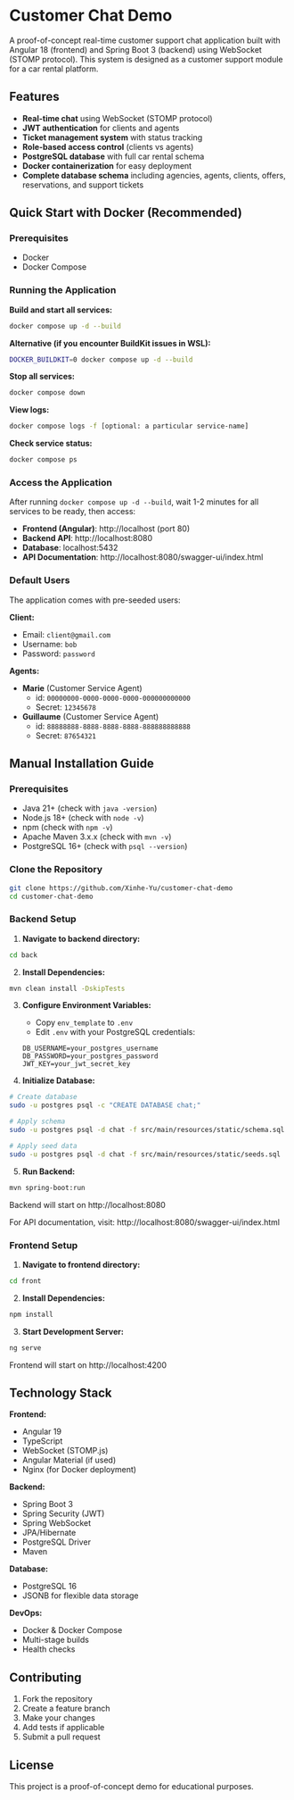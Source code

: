 # Customer Chat Demo

A proof-of-concept real-time customer support chat application built with Angular 18 (frontend) and Spring Boot 3 (backend) using WebSocket (STOMP protocol). This system is designed as a customer support module for a car rental platform.

## Features

- **Real-time chat** using WebSocket (STOMP protocol)
- **JWT authentication** for clients and agents
- **Ticket management system** with status tracking
- **Role-based access control** (clients vs agents)
- **PostgreSQL database** with full car rental schema
- **Docker containerization** for easy deployment
- **Complete database schema** including agencies, agents, clients, offers, reservations, and support tickets

## Quick Start with Docker (Recommended)

### Prerequisites
- Docker
- Docker Compose

### Running the Application

**Build and start all services:**
```bash
docker compose up -d --build
```

**Alternative (if you encounter BuildKit issues in WSL):**
```bash
DOCKER_BUILDKIT=0 docker compose up -d --build
```

**Stop all services:**
```bash
docker compose down
```

**View logs:**
```bash
docker compose logs -f [optional: a particular service-name]
```

**Check service status:**
```bash
docker compose ps
```

### Access the Application

After running `docker compose up -d --build`, wait 1-2 minutes for all services to be ready, then access:

- **Frontend (Angular)**: http://localhost (port 80)
- **Backend API**: http://localhost:8080
- **Database**: localhost:5432
- **API Documentation**: http://localhost:8080/swagger-ui/index.html

### Default Users

The application comes with pre-seeded users:

**Client:**
- Email: `client@gmail.com`
- Username: `bob`
- Password: `password`

**Agents:**
- **Marie** (Customer Service Agent)
  - id: `00000000-0000-0000-0000-000000000000`
  - Secret: `12345678`
- **Guillaume** (Customer Service Agent)
  - id: `88888888-8888-8888-8888-888888888888`
  - Secret: `87654321`

## Manual Installation Guide

### Prerequisites

- Java 21+ (check with `java -version`)
- Node.js 18+ (check with `node -v`)
- npm (check with `npm -v`)
- Apache Maven 3.x.x (check with `mvn -v`)
- PostgreSQL 16+ (check with `psql --version`)

### Clone the Repository

```bash
git clone https://github.com/Xinhe-Yu/customer-chat-demo
cd customer-chat-demo
```

### Backend Setup

1. **Navigate to backend directory:**
```bash
cd back
```

2. **Install Dependencies:**
```bash
mvn clean install -DskipTests
```

3. **Configure Environment Variables:**
   - Copy `env_template` to `.env`
   - Edit `.env` with your PostgreSQL credentials:
   ```
   DB_USERNAME=your_postgres_username
   DB_PASSWORD=your_postgres_password
   JWT_KEY=your_jwt_secret_key
   ```

4. **Initialize Database:**
```bash
# Create database
sudo -u postgres psql -c "CREATE DATABASE chat;"

# Apply schema
sudo -u postgres psql -d chat -f src/main/resources/static/schema.sql

# Apply seed data
sudo -u postgres psql -d chat -f src/main/resources/static/seeds.sql
```

5. **Run Backend:**
```bash
mvn spring-boot:run
```

Backend will start on http://localhost:8080

For API documentation, visit: http://localhost:8080/swagger-ui/index.html


### Frontend Setup

1. **Navigate to frontend directory:**
```bash
cd front
```

2. **Install Dependencies:**
```bash
npm install
```

3. **Start Development Server:**
```bash
ng serve
```

Frontend will start on http://localhost:4200

## Technology Stack

**Frontend:**
- Angular 19
- TypeScript
- WebSocket (STOMP.js)
- Angular Material (if used)
- Nginx (for Docker deployment)

**Backend:**
- Spring Boot 3
- Spring Security (JWT)
- Spring WebSocket
- JPA/Hibernate
- PostgreSQL Driver
- Maven

**Database:**
- PostgreSQL 16
- JSONB for flexible data storage

**DevOps:**
- Docker & Docker Compose
- Multi-stage builds
- Health checks

## Contributing

1. Fork the repository
2. Create a feature branch
3. Make your changes
4. Add tests if applicable
5. Submit a pull request

## License

This project is a proof-of-concept demo for educational purposes.
